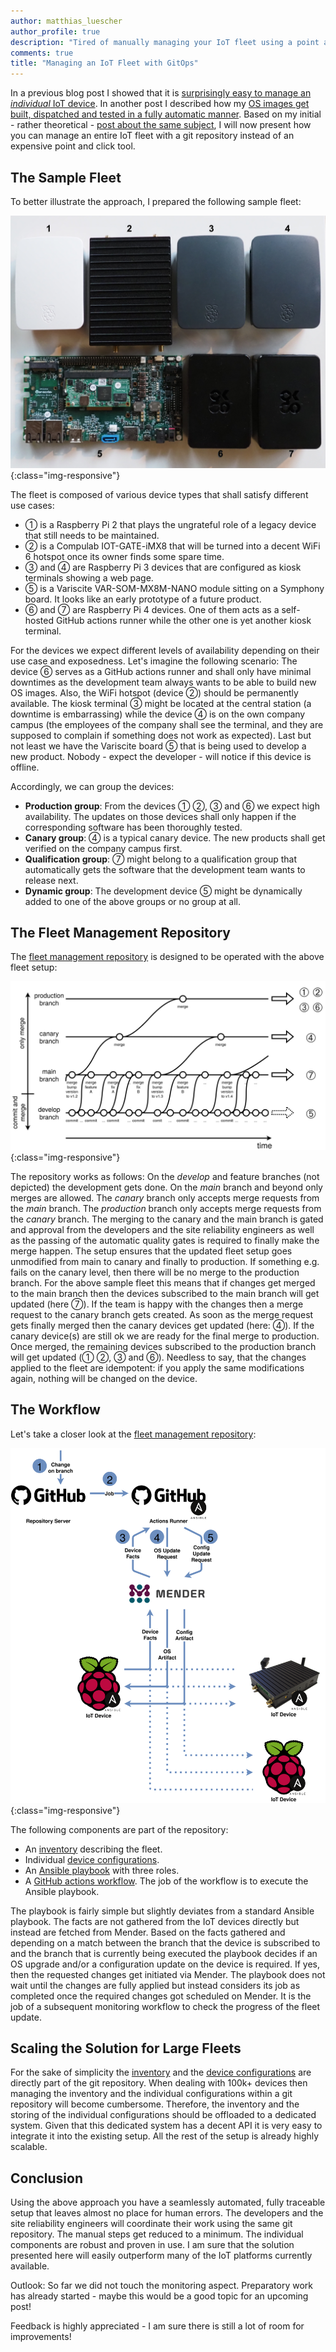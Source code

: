 ```yaml
---
author: matthias_luescher
author_profile: true
description: "Tired of manually managing your IoT fleet using a point and click tool? Here we go with a GitOps approach!"
comments: true
title: "Managing an IoT Fleet with GitOps"
---
```


In a previous blog post I showed that it is
[surprisingly easy to manage an _individual_ IoT device](/Surprisingly-Easy-IoT-Device-Management/). In another post
I described how my [OS images get built, dispatched and tested in a fully automatic manner](/Building-and-Testing-OS-Images-with-GitHub-Actions/).
Based on my initial - rather theoretical - [post about the same subject](/Embedded-Meets-GitOps/), I will
now present how you can manage an entire IoT fleet with a git repository instead of an expensive point and
click tool.

The Sample Fleet
----------------

To better illustrate the approach, I prepared the following sample fleet:

![Sample Fleet](/assets/images/blog/fleet.png){:class="img-responsive"}

The fleet is composed of various device types that shall satisfy different use cases:
- &#9312; is a Raspberry Pi 2 that plays the ungrateful role of a legacy device that still needs to be maintained.
- &#9313; is a Compulab IOT-GATE-iMX8 that will be turned into a decent WiFi 6 hotspot once its owner finds some spare 
time.
- &#9314; and &#9315; are Raspberry Pi 3 devices that are configured as kiosk terminals showing a web page.
- &#9316; is a Variscite VAR-SOM-MX8M-NANO module sitting on a Symphony board. It looks like an early prototype of a
future product.
- &#9317; and &#9318; are Raspberry Pi 4 devices. One of them acts as a self-hosted GitHub actions runner while the
other one is yet another kiosk terminal.

For the devices we expect different levels of availability depending on their use case and exposedness.
Let's imagine the following scenario: The device &#9317; serves as a
GitHub actions runner and shall only have minimal downtimes as the development team always wants to be able to build new
OS images. Also, the WiFi hotspot (device &#9313;) should be permanently available.
The kiosk terminal &#9314; might be located at the central station (a downtime is embarrassing) while the device &#9315;
is on the own company campus (the employees of the company shall see the terminal, and they are supposed to complain if
something does not work as expected). Last but not least we have the Variscite board &#9316; that
is being used to develop a new product. Nobody - expect the developer - will notice if this device is offline.

Accordingly, we can group the devices:

- **Production group**: From the devices &#9312; &#9313;, &#9314; and &#9317; we expect high availability. The updates
on those devices shall only happen if the corresponding software has been thoroughly tested.
- **Canary group**: &#9315; is a typical canary device. The new products shall get verified on the company campus first.
- **Qualification group**: &#9318; might belong to a qualification group that automatically gets the software that 
the development team wants to release next.
- **Dynamic group**: The development device &#9316; might be dynamically added to one of the above groups or no group
at all.

The Fleet Management Repository
-------------------------------

The [fleet management repository](https://github.com/lueschem/edi-cd) is designed to be operated with the above fleet
setup:

![Fleet Repository](/assets/images/blog/fleet-repository.png){:class="img-responsive"}

The repository works as follows: On the _develop_ and feature branches (not depicted) the development gets done. On the _main_ branch and
beyond only merges are allowed. The _canary_ branch only accepts merge requests from the _main_ branch. The _production_
branch only accepts merge requests from the _canary_ branch. The merging to the canary and the main branch is gated and
approval from the developers and the site reliability engineers as well as the passing of the automatic quality gates is required
to finally make the merge happen. The setup ensures that the updated fleet setup goes unmodified from main to canary and
finally to production. If something e.g. fails on the canary level, then there will be no merge to the production branch.
For the above sample fleet this means that if changes get merged to the main branch then the devices subscribed to the
main branch will get updated (here &#9318;). If the team is happy with the changes then a merge request to the canary
branch gets created. As soon as the merge request gets finally merged then the canary devices get updated (here: &#9315;).
If the canary device(s) are still ok we are ready for the final merge to production. Once merged, the remaining devices
subscribed to the production branch will get updated (&#9312; &#9313;, &#9314; and &#9317;). Needless to say, that the
changes applied to the fleet are idempotent: if you apply the same modifications again, nothing will be changed on the
device.

The Workflow
------------

Let's take a closer look at the [fleet management repository](https://github.com/lueschem/edi-cd):

![Fleet Workflow](/assets/images/blog/fleet-workflow.png){:class="img-responsive"}

The following components are part of the repository:

- An [inventory](https://github.com/lueschem/edi-cd/blob/main/inventory.yml) describing the fleet.
- Individual [device configurations](https://github.com/lueschem/edi-cd/tree/main/host_vars).
- An [Ansible playbook](https://github.com/lueschem/edi-cd/blob/main/manage-fleet.yml) with three roles.
- A [GitHub actions workflow](https://github.com/lueschem/edi-cd/blob/main/.github/workflows/update-fleet.yml). The
job of the workflow is to execute the Ansible playbook.

The playbook is fairly simple but slightly deviates from a standard Ansible playbook. The facts are not gathered from
the IoT devices directly but instead are fetched from Mender. Based on the facts gathered and depending on a match
between the branch that the device is subscribed to and the branch that is currently being executed the playbook decides
if an OS upgrade and/or a configuration update on the device is required. If yes, then the requested changes get
initiated via Mender. The playbook does not wait until the changes are fully applied but instead considers its job
as completed once the required changes got scheduled on Mender. It is the job of a subsequent monitoring workflow to
check the progress of the fleet update.

Scaling the Solution for Large Fleets
-------------------------------------

For the sake of simplicity the [inventory](https://github.com/lueschem/edi-cd/blob/main/inventory.yml) and the
[device configurations](https://github.com/lueschem/edi-cd/tree/main/host_vars) are directly part of the git
repository. When dealing with 100k+ devices then managing the inventory and the individual configurations within a git
repository will become cumbersome. Therefore, the inventory and the storing of the individual configurations should be
offloaded to a dedicated system. Given that this dedicated system has a decent API it is very easy to integrate it into
the existing setup. All the rest of the setup is already highly scalable.

Conclusion
----------

Using the above approach you have a seamlessly automated, fully traceable setup that leaves almost no place for human
errors. The developers and the site reliability engineers will coordinate their work using the same git repository.
The manual steps get reduced to a minimum. The individual components are robust and proven in use. I am sure that the
solution presented here will easily outperform many of the IoT platforms currently available.

Outlook: So far we did not touch the monitoring aspect. Preparatory work has already started - maybe this would be a
good topic for an upcoming post!

Feedback is highly appreciated - I am sure there is still a lot of room for improvements!
